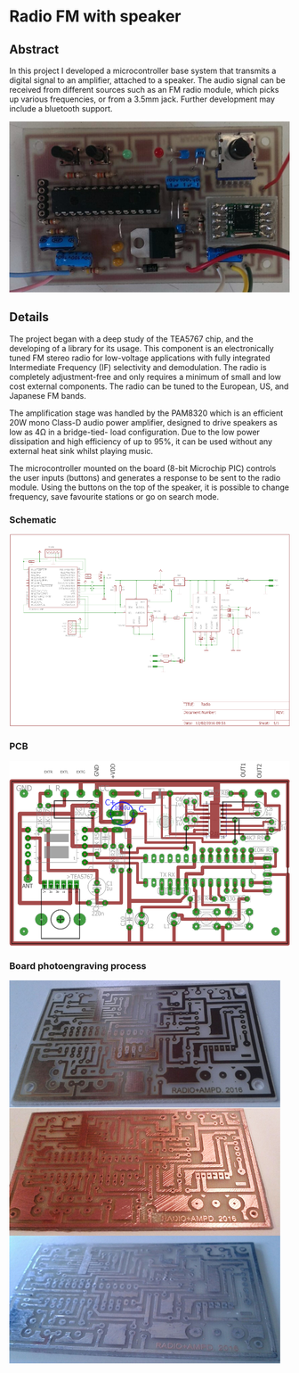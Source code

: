 # Radio FM with speaker

## Abstract

In this project I developed a microcontroller base system that transmits a digital signal to an amplifier, attached to a speaker.
The audio signal can be received from different sources such as an FM radio module, which picks up various frequencies, or from a 3.5mm jack. Further development may include a bluetooth support.

![enter image description here](https://github.com/hamzahaddaoui/RadioFM-board/blob/main/Documentation/finalCircuit.png)

## Details

The project began with a deep study of the TEA5767 chip, and the developing of a library for its usage.
This component is an electronically tuned FM stereo radio for low-voltage applications with fully integrated Intermediate Frequency (IF) selectivity and demodulation. The radio is completely adjustment-free and only requires a minimum of small and low cost external components. The radio can be tuned to the European, US, and Japanese FM bands.

The amplification stage was handled by the PAM8320 which is an efficient 20W mono Class-D audio power amplifier, designed to drive speakers as low as 4Ω in a bridge-tied- load configuration. Due to the low power dissipation and high efficiency of up to 95%, it can be used without any external heat sink whilst playing music.

The microcontroller mounted on the board (8-bit Microchip PIC) controls the user inputs (buttons) and  generates a response to be sent to the radio module. Using the buttons on the top of the speaker, it is possible to change frequency, save favourite stations or go on search mode.

### Schematic 
![enter image description here](https://github.com/hamzahaddaoui/RadioFM-board/blob/main/Documentation/schematic.png)

### PCB
![enter image description here](https://github.com/hamzahaddaoui/RadioFM-board/blob/main/Documentation/pcb.png)

### Board photoengraving process
![enter image description here](https://github.com/hamzahaddaoui/RadioFM-board/blob/main/Documentation/Board.png)
